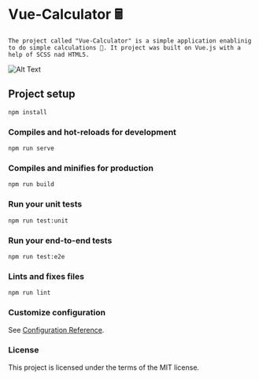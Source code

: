# Vue-Calculator 🖩
```
The project called "Vue-Calculator" is a simple application enablinig to do simple calculations 🧮. It project was built on Vue.js with a help of SCSS nad HTML5.
```

![Alt Text](https://media1.giphy.com/media/54u95VIHXR4bAb7ve1/giphy.gif)

## Project setup
```
npm install
```

### Compiles and hot-reloads for development
```
npm run serve
```

### Compiles and minifies for production
```
npm run build
```

### Run your unit tests
```
npm run test:unit
```

### Run your end-to-end tests
```
npm run test:e2e
```

### Lints and fixes files
```
npm run lint
```

### Customize configuration
See [Configuration Reference](https://cli.vuejs.org/config/).


### License
This project is licensed under the terms of the MIT license.
